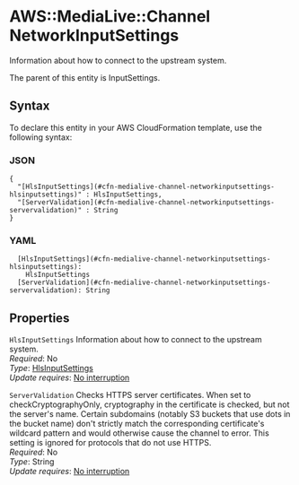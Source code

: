 # AWS::MediaLive::Channel NetworkInputSettings<a name="aws-properties-medialive-channel-networkinputsettings"></a>

Information about how to connect to the upstream system\.

The parent of this entity is InputSettings\.

## Syntax<a name="aws-properties-medialive-channel-networkinputsettings-syntax"></a>

To declare this entity in your AWS CloudFormation template, use the following syntax:

### JSON<a name="aws-properties-medialive-channel-networkinputsettings-syntax.json"></a>

```
{
  "[HlsInputSettings](#cfn-medialive-channel-networkinputsettings-hlsinputsettings)" : HlsInputSettings,
  "[ServerValidation](#cfn-medialive-channel-networkinputsettings-servervalidation)" : String
}
```

### YAML<a name="aws-properties-medialive-channel-networkinputsettings-syntax.yaml"></a>

```
  [HlsInputSettings](#cfn-medialive-channel-networkinputsettings-hlsinputsettings):
    HlsInputSettings
  [ServerValidation](#cfn-medialive-channel-networkinputsettings-servervalidation): String
```

## Properties<a name="aws-properties-medialive-channel-networkinputsettings-properties"></a>

`HlsInputSettings` <a name="cfn-medialive-channel-networkinputsettings-hlsinputsettings"></a>
Information about how to connect to the upstream system\.  
_Required_: No  
_Type_: [HlsInputSettings](aws-properties-medialive-channel-hlsinputsettings.md)  
_Update requires_: [No interruption](https://docs.aws.amazon.com/AWSCloudFormation/latest/UserGuide/using-cfn-updating-stacks-update-behaviors.html#update-no-interrupt)

`ServerValidation` <a name="cfn-medialive-channel-networkinputsettings-servervalidation"></a>
Checks HTTPS server certificates\. When set to checkCryptographyOnly, cryptography in the certificate is checked, but not the server's name\. Certain subdomains \(notably S3 buckets that use dots in the bucket name\) don't strictly match the corresponding certificate's wildcard pattern and would otherwise cause the channel to error\. This setting is ignored for protocols that do not use HTTPS\.  
_Required_: No  
_Type_: String  
_Update requires_: [No interruption](https://docs.aws.amazon.com/AWSCloudFormation/latest/UserGuide/using-cfn-updating-stacks-update-behaviors.html#update-no-interrupt)
